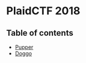 # PlaidCTF 2018

## Table of contents

* [Pupper](https://github.com/BOAKGP/CTF-Writeups/tree/master/PlaidCTF%202018/Pupper#pupper)
* [Doggo](https://github.com/BOAKGP/CTF-Writeups/tree/master/PlaidCTF%202018/Doggo#doggo)
